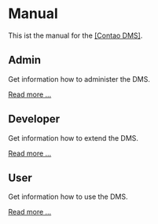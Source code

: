 Manual
======

This ist the manual for the [[Contao DMS]](https://github.com/ContaoDMS/dms).

## Admin

Get information how to administer the DMS.

[Read more ...]()

## Developer

Get information how to extend the DMS.

[Read more ...]()

## User

Get information how to use the DMS.

[Read more ...]()